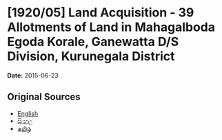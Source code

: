 # [1920/05] Land Acquisition - 39 Allotments of Land in Mahagalboda Egoda Korale, Ganewatta D/S Division, Kurunegala District

**Date:** 2015-06-23

## Original Sources

- [English](https://documents.gov.lk/view/extra-gazettes/2015/6/1920-05_E.pdf)
- [සිංහල](https://documents.gov.lk/view/extra-gazettes/2015/6/1920-05_S.pdf)
- [தமிழ்](https://documents.gov.lk/view/extra-gazettes/2015/6/1920-05_T.pdf)
